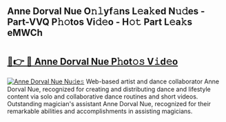 ## Anne Dorval Nue O𝚗𝚕yf𝚊ns L𝚎a𝚔ed N𝚞𝚍es - Part-VVQ P𝚑𝚘tos Vi𝚍𝚎o - H𝚘𝚝 Part L𝚎a𝚔s eMWCh

# <h2><a href="http://kf6bvt.oniu.top/?m=Anne+Dorval+Nue">🔗👉 🔴 Anne Dorval Nue P𝚑ot𝚘𝚜 V𝚒d𝚎o</a></h2>

[![Anne Dorval Nue Nu𝚍e𝚜](https://i.imgur.com/0qMVB7G.gif)](http://kf6bvt.oniu.top/?m=Anne+Dorval+Nue)
Web-based artist and dance collaborator Anne Dorval Nue, recognized for creating and distributing dance and lifestyle content via solo and collaborative dance routines and short videos. Outstanding magician's assistant Anne Dorval Nue, recognized for their remarkable abilities and accomplishments in assisting magicians.  
